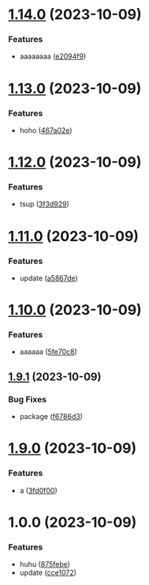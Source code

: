 # [1.14.0](https://github.com/devdanco/mono-dev2/compare/@mononxtest/sdk-v1.13.0...@mononxtest/sdk-v1.14.0) (2023-10-09)


### Features

* aaaaaaaa ([e2094f9](https://github.com/devdanco/mono-dev2/commit/e2094f9616cbdddb8cbf6eb0cd1fdb92f78f2a63))

# [1.13.0](https://github.com/devdanco/mono-dev2/compare/@mononxtest/sdk-v1.12.0...@mononxtest/sdk-v1.13.0) (2023-10-09)


### Features

* hoho ([467a02e](https://github.com/devdanco/mono-dev2/commit/467a02e4d826bab34b42402f9f26737628b4bf3f))

# [1.12.0](https://github.com/devdanco/mono-dev2/compare/@mononxtest/sdk-v1.11.0...@mononxtest/sdk-v1.12.0) (2023-10-09)


### Features

* tsup ([3f3d929](https://github.com/devdanco/mono-dev2/commit/3f3d929ca18bc972bb1e49aed1a3f996fba48963))

# [1.11.0](https://github.com/devdanco/mono-dev2/compare/@mononxtest/sdk-v1.10.0...@mononxtest/sdk-v1.11.0) (2023-10-09)


### Features

* update ([a5867de](https://github.com/devdanco/mono-dev2/commit/a5867de5810eb99b688a69d4a45167d8d5acde65))

# [1.10.0](https://github.com/devdanco/mono-dev2/compare/@mononxtest/sdk-v1.9.1...@mononxtest/sdk-v1.10.0) (2023-10-09)


### Features

* aaaaaa ([5fe70c8](https://github.com/devdanco/mono-dev2/commit/5fe70c87e81d75a5a613d07c416775e5e744592c))

## [1.9.1](https://github.com/devdanco/mono-dev2/compare/@mononxtest/sdk-v1.9.0...@mononxtest/sdk-v1.9.1) (2023-10-09)


### Bug Fixes

* package ([f6786d3](https://github.com/devdanco/mono-dev2/commit/f6786d38aaacad05cd3f6b8c5418736bf1a25aec))

# [1.9.0](https://github.com/devdanco/mono-dev2/compare/@mononxtest/sdk-v1.8.0...@mononxtest/sdk-v1.9.0) (2023-10-09)


### Features

* a ([3fd0f00](https://github.com/devdanco/mono-dev2/commit/3fd0f0063b042756b5906afd27010e1f4a32c701))

# 1.0.0 (2023-10-09)


### Features

* huhu ([875febe](https://github.com/devdanco/mono-dev2/commit/875febe9b38cc95f2a72c784d922bb4fbc922a1a))
* update ([cce1072](https://github.com/devdanco/mono-dev2/commit/cce1072cca7f14f9b445596a79e1e484d4dc4b4c))
